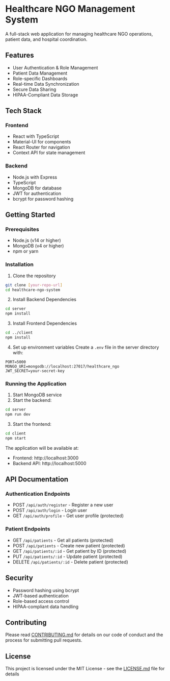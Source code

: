 # Healthcare NGO Management System

A full-stack web application for managing healthcare NGO operations, patient data, and hospital coordination.

## Features

- User Authentication & Role Management
- Patient Data Management
- Role-specific Dashboards
- Real-time Data Synchronization
- Secure Data Sharing
- HIPAA-Compliant Data Storage

## Tech Stack

### Frontend
- React with TypeScript
- Material-UI for components
- React Router for navigation
- Context API for state management

### Backend
- Node.js with Express
- TypeScript
- MongoDB for database
- JWT for authentication
- bcrypt for password hashing

## Getting Started

### Prerequisites

- Node.js (v14 or higher)
- MongoDB (v4 or higher)
- npm or yarn

### Installation

1. Clone the repository
```bash
git clone [your-repo-url]
cd healthcare-ngo-system
```

2. Install Backend Dependencies
```bash
cd server
npm install
```

3. Install Frontend Dependencies
```bash
cd ../client
npm install
```

4. Set up environment variables
Create a `.env` file in the server directory with:
```
PORT=5000
MONGO_URI=mongodb://localhost:27017/healthcare_ngo
JWT_SECRET=your-secret-key
```

### Running the Application

1. Start MongoDB service
2. Start the backend:
```bash
cd server
npm run dev
```

3. Start the frontend:
```bash
cd client
npm start
```

The application will be available at:
- Frontend: http://localhost:3000
- Backend API: http://localhost:5000

## API Documentation

### Authentication Endpoints

- POST `/api/auth/register` - Register a new user
- POST `/api/auth/login` - Login user
- GET `/api/auth/profile` - Get user profile (protected)

### Patient Endpoints

- GET `/api/patients` - Get all patients (protected)
- POST `/api/patients` - Create new patient (protected)
- GET `/api/patients/:id` - Get patient by ID (protected)
- PUT `/api/patients/:id` - Update patient (protected)
- DELETE `/api/patients/:id` - Delete patient (protected)

## Security

- Password hashing using bcrypt
- JWT-based authentication
- Role-based access control
- HIPAA-compliant data handling

## Contributing

Please read [CONTRIBUTING.md](CONTRIBUTING.md) for details on our code of conduct and the process for submitting pull requests.

## License

This project is licensed under the MIT License - see the [LICENSE.md](LICENSE.md) file for details
